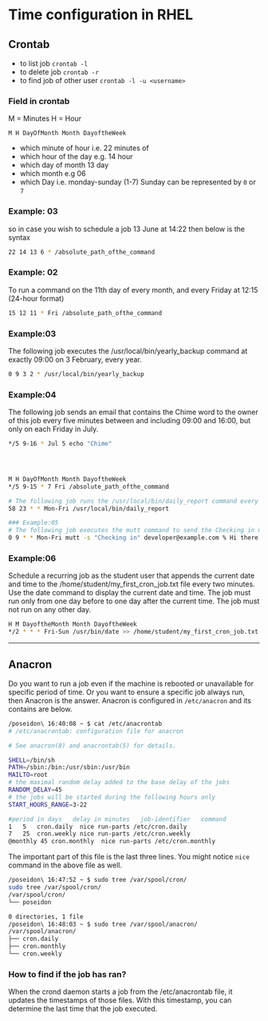 # Time configuration in RHEL

## Crontab

- to list job `crontab -l`
- to delete job `crontab -r`
- to find job of other user `crontab -l -u <username>`
  
### Field in crontab

M = Minutes
H = Hour

`M H DayOfMonth Month DayoftheWeek`

- which minute of hour i.e. 22 minutes of
- which hour of the day e.g. 14 hour
- which day of month 13 day
- which month e.g 06
- which Day i.e. monday-sunday (1-7) Sunday can be represented by `0` or `7`

### Example: 03

so in case you wish to schedule a job 13 June at 14:22 then below is the syntax

```bash
22 14 13 6 * /absolute_path_ofthe_command
```

### Example: 02

To run a command on the 11th day of every month, and every Friday at 12:15 (24-hour format)

```bash
15 12 11 * Fri /absolute_path_ofthe_command
```

### Example:03

The following job executes the /usr/local/bin/yearly_backup command at exactly 09:00 on 3 February, every year.

```bash
0 9 3 2 * /usr/local/bin/yearly_backup
```

### Example:04

The following job sends an email that contains the Chime word to the owner of this job every five minutes between and including 09:00 and 16:00, but only on each Friday in July.

```bash
*/5 9-16 * Jul 5 echo "Chime"




M H DayOfMonth Month DayoftheWeek
*/5 9-15 * 7 Fri /absolute_path_ofthe_command

# The following job runs the /usr/local/bin/daily_report command every working day (Monday to Friday) two minutes before midnight.
58 23 * * Mon-Fri /usr/local/bin/daily_report

### Example:05
# The following job executes the mutt command to send the Checking in mail message to the developer@example.com recipient every working day (Monday to Friday), at 9 AM.
0 9 * * Mon-Fri mutt -s "Checking in" developer@example.com % Hi there, just checking in.

```

### Example:06

Schedule a recurring job as the student user that appends the current date and time to the /home/student/my_first_cron_job.txt file every two minutes. 
Use the date command to display the current date and time. 
The job must run only from one day before to one day after the current time. The job must not run on any other day.

```bash
H M DayoftheMonth Month DayoftheWeek
*/2 * * * Fri-Sun /usr/bin/date >> /home/student/my_first_cron_job.txt
````

--------------------------------------------------------------------------------------------------------------

## Anacron

Do you want to run a job even if the machine is rebooted or unavailable for specific period of time. Or you want to ensure a specific job always run, then Anacron is the answer. Anacron is configured in `/etc/anacron` and its contains are below.

```bash
/poseidon\ 16:40:08 ~ $ cat /etc/anacrontab
# /etc/anacrontab: configuration file for anacron

# See anacron(8) and anacrontab(5) for details.

SHELL=/bin/sh
PATH=/sbin:/bin:/usr/sbin:/usr/bin
MAILTO=root
# the maximal random delay added to the base delay of the jobs
RANDOM_DELAY=45
# the jobs will be started during the following hours only
START_HOURS_RANGE=3-22

#period in days   delay in minutes   job-identifier   command
1   5   cron.daily  nice run-parts /etc/cron.daily
7   25  cron.weekly nice run-parts /etc/cron.weekly
@monthly 45 cron.monthly  nice run-parts /etc/cron.monthly
```

The important part of this file is the last three lines. You might notice `nice` command in the above file as well.

```bash
/poseidon\ 16:47:52 ~ $ sudo tree /var/spool/cron/
sudo tree /var/spool/cron/
/var/spool/cron/
└── poseidon

0 directories, 1 file
/poseidon\ 16:48:03 ~ $ sudo tree /var/spool/anacron/
/var/spool/anacron/
├── cron.daily
├── cron.monthly
└── cron.weekly

```

### How to find if the job has ran?

When the crond daemon starts a job from the /etc/anacrontab file, it updates the timestamps of those files. With this timestamp, you can determine the last time that the job executed.

